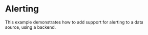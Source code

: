 # Alerting

This example demonstrates how to add support for alerting to a data source, using a backend.
